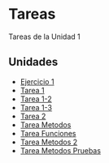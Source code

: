 # Tareas
Tareas de la Unidad 1
## Unidades
- [Ejercicio 1](ejercicio1)
- [Tarea 1](tarea1)
- [Tarea 1-2](tarea1(2))
- [Tarea 1-3](tarea1(3))
- [Tarea 2](tarea2)
- [Tarea Metodos](tareaMetodos)
- [Tarea Funciones](tarea-funciones)
- [Tarea Metodos 2](trabajoMetodos2)
- [Tarea Metodos Pruebas](tareaMetodosPruebas)


